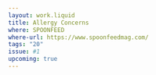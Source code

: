 ```yaml
---
layout: work.liquid
title: Allergy Concerns
where: SPOONFEED
where-url: https://www.spoonfeedmag.com/
tags: "20"
issue: #1
upcoming: true
---
```

